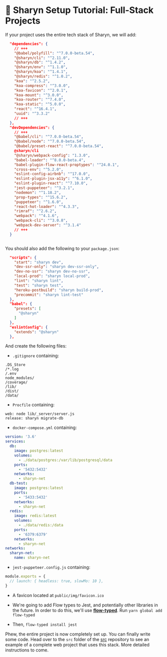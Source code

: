 # 🌹 Sharyn Setup Tutorial: Full-Stack Projects

If your project uses the entire tech stack of Sharyn, we will add:

```json
  "dependencies": {
    // +++
    "@babel/polyfill": "^7.0.0-beta.54",
    "@sharyn/cli": "^2.11.0",
    "@sharyn/db": "^1.4.2",
    "@sharyn/env": "^1.1.0",
    "@sharyn/koa": "^1.4.1",
    "@sharyn/redis": "^1.0.2",
    "koa": "^2.5.2",
    "koa-compress": "^3.0.0",
    "koa-favicon": "^2.0.1",
    "koa-mount": "^3.0.0",
    "koa-router": "^7.4.0",
    "koa-static": "^5.0.0",
    "react": "^16.4.1",
    "uuid": "^3.3.2"
    // +++
  },
  "devDependencies": {
    // +++
    "@babel/cli": "^7.0.0-beta.54",
    "@babel/node": "^7.0.0-beta.54",
    "@babel/preset-react": "^7.0.0-beta.54",
    @sharyn/cli
    "@sharyn/webpack-config": "1.3.0",
    "babel-loader": "^8.0.0-beta.4",
    "babel-plugin-flow-react-proptypes": "^24.0.1",
    "cross-env": "^5.2.0",
    "eslint-config-airbnb": "^17.0.0",
    "eslint-plugin-jsx-a11y": "^6.1.0",
    "eslint-plugin-react": "^7.10.0",
    "jest-puppeteer": "^3.2.1",
    "nodemon": "^1.18.2",
    "prop-types": "^15.6.2",
    "puppeteer": "^1.6.0",
    "react-hot-loader": "^4.3.3",
    "rimraf": "^2.6.2",
    "webpack": "^4.1.6",
    "webpack-cli": "^3.0.8",
    "webpack-dev-server": "^3.1.4"
    // +++
  }
```

```bash

```

You should also add the following to your `package.json`:

```json
  "scripts": {
    "start": "sharyn dev",
    "dev-ssr-only": "sharyn dev-ssr-only",
    "dev-no-ssr": "sharyn dev-no-ssr",
    "local-prod": "sharyn local-prod",
    "lint": "sharyn lint",
    "test": "sharyn test",
    "heroku-postbuild": "sharyn build-prod",
    "precommit": "sharyn lint-test"
  },
  "babel": {
    "presets": [
      "@sharyn"
    ]
  },
  "eslintConfig": {
    "extends": "@sharyn"
  },
```

And create the following files:

- `.gitignore` containing:

```
.DS_Store
/*.log
/.env
node_modules/
/coverage/
/lib/
/dist/
/data/
```

- `Procfile` containing:

```
web: node lib/_server/server.js
release: sharyn migrate-db
```

- `docker-compose.yml` containing:

```yaml
version: '3.6'
services:
  db:
    image: postgres:latest
    volumes:
      - ./data/postgres:/var/lib/postgresql/data
    ports:
      - '5432:5432'
    networks:
      - sharyn-net
  db-test:
    image: postgres:latest
    ports:
      - '5433:5432'
    networks:
      - sharyn-net
  redis:
    image: redis:latest
    volumes:
      - ./data/redis:/data
    ports:
      - '6379:6379'
    networks:
      - sharyn-net
networks:
  sharyn-net:
    name: sharyn-net
```

- `jest-puppeteer.config.js` containing:

```js
module.exports = {
  // launch: { headless: true, slowMo: 10 },
}
```

- A favicon located at `public/img/favicon.ico`

- We're going to add Flow types to Jest, and potentially other libraries in the future. In order to do this, we'll use [**flow-typed**](https://github.com/flow-typed/flow-typed). Run `yarn global add flow-typed`

- Then, `flow-typed install jest`

Phew, the entire project is now completely set up. You can finally write some code. Head over to the `src` folder of the [src](https://github.com/sharynjs/sharyn-boilerplate/tree/master/src) repository to see an example of a complete web project that uses this stack. More detailed instructions to come.
